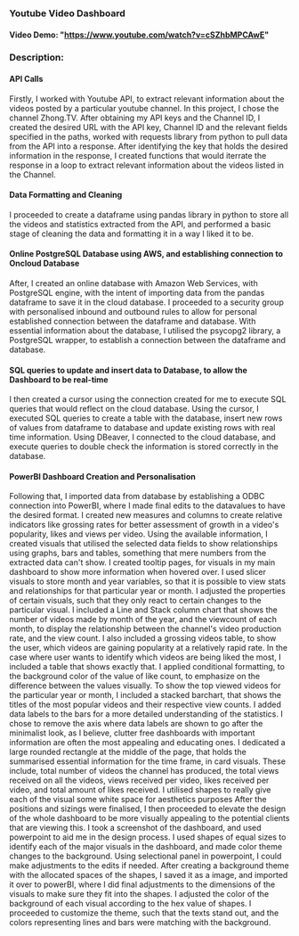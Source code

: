 ### Youtube Video Dashboard

#### Video Demo: "https://www.youtube.com/watch?v=cSZhbMPCAwE"

### Description:

#### API Calls
Firstly, I worked with Youtube API, to extract relevant information about the videos posted by a particular youtube channel. In this project, I chose the channel Zhong.TV. After obtaining my API keys and the Channel ID, I created the desired URL with the API key, Channel ID and the relevant fields specified in the paths, worked with requests library from python to pull data from the API into a response. After identifying the key that holds the desired information in the response, I created functions that would iterrate the response in a loop to extract relevant information about the videos listed in the Channel.

#### Data Formatting and Cleaning
I proceeded to create a dataframe using pandas library in python to store all the videos and statistics extracted from the API, and performed a basic stage of cleaning the data and formatting it in a way I liked it to be. 

#### Online PostgreSQL Database using AWS, and establishing connection to Oncloud Database
After, I created an online database with Amazon Web Services, with PostgreSQL engine, with the intent of importing data from the pandas dataframe to save it in the cloud database. I proceeded to a security group with personalised inbound and outbound rules to allow for personal established connection between the dataframe and database. With essential information about the database, I utilised the psycopg2 library, a PostgreSQL wrapper, to establish a connection between the dataframe and database. 

#### SQL queries to update and insert data to Database, to allow the Dashboard to be real-time
I then created a cursor using the connection created for me to execute SQL queries that would reflect on the cloud database. Using the cursor, I executed SQL queries to create a table with the database, insert new rows of values from dataframe to database and update existing rows with real time information. Using DBeaver, I connected to the cloud database, and execute queries to double check the information is stored correctly in the database. 

#### PowerBI Dashboard Creation and Personalisation
Following that, I imported data from database by establishing a ODBC connection into PowerBI, where I made final edits to the datavalues to have the desired format. I created new measures and columns to create relative indicators like grossing rates for better assessment of growth in a video's popularity, likes and views per video. Using the available information, I created visuals that utilised the selected data fields to show relationships using graphs, bars and tables, something that mere numbers from the extracted data can't show. I created tooltip pages, for visuals in my main dashboard to show more information when hovered over. I used slicer visuals to store month and year variables, so that it is possible to view stats and relationships for that particular year or month. I adjusted the properties of certain visuals, such that they only react to certain changes to the particular visual. I included a Line and Stack column chart that shows the number of videos made by month of the year, and the viewcount of each month, to display the relationship between the channel's video production rate, and the view count. I also included a grossing videos table, to show the user, which videos are gaining popularity at a relatively rapid rate. In the case where user wants to identify which videos are being liked the most, I included a table that shows exactly that. I applied conditional formatting, to the background color of the value of like count, to emphasize on the difference between the values visually. To show the top viewed videos for the particular year or month, I included a stacked barchart, that shows the titles of the most popular videos and their respective view counts. I added data labels to the bars for a more detailed understanding of the statistics. I chose to remove the axis where data labels are shown to go after the minimalist look, as I believe, clutter free dashboards with important information are often the most appealing and educating ones. I dedicated a large rounded rectangle at the middle of the page, that holds the summarised essential information for the time frame, in card visuals. These include, total number of videos the channel has produced, the total views received on all the videos, views received per video, likes received per video, and total amount of likes received. I utilised shapes to really give each of the visual some white space for aesthetics purposes After the positions and sizings were finalised, I then proceeded to elevate the design of the whole dashboard to be more visually appealing to the potential clients that are viewing this. I took a screenshot of the dashboard, and used powerpoint to aid me in the design process. I used shapes of equal sizes to identify each of the major visuals in the dashboard, and made color theme changes to the background. Using selectional panel in powerpoint, I could make adjustments to the edits if needed. After creating a background theme with the allocated spaces of the shapes, I saved it as a image, and imported it over to powerBI, where I did final adjustments to the dimensions of the visuals to make sure they fit into the shapes. I adjusted the color of the background of each visual according to the hex value of shapes. I proceeded to customize the theme, such that the texts stand out, and the colors representing lines and bars were matching with the background.
